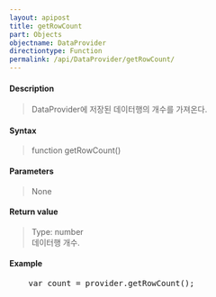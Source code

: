 ```yaml
---
layout: apipost
title: getRowCount
part: Objects
objectname: DataProvider
directiontype: Function
permalink: /api/DataProvider/getRowCount/
---
```



#### Description

> DataProvider에 저장된 데이터행의 개수를 가져온다.

#### Syntax

> function getRowCount()

#### Parameters
> None

#### Return value

> Type: number  
> 데이터행 개수.

#### Example

<pre class="prettyprint">
    var count = provider.getRowCount();
</pre>


